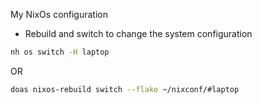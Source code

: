 My NixOs configuration

- Rebuild and switch to change the system configuration

```bash
nh os switch -H laptop
```

OR

```bash
doas nixos-rebuild switch --flake ~/nixconf/#laptop
```

